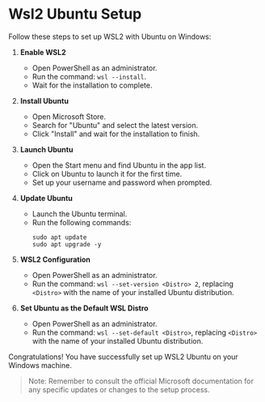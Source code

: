 
#  Wsl2 Ubuntu Setup

Follow these steps to set up WSL2 with Ubuntu on Windows:

1. **Enable WSL2**
   - Open PowerShell as an administrator.
   - Run the command: `wsl --install`.
   - Wait for the installation to complete.

2. **Install Ubuntu**
   - Open Microsoft Store.
   - Search for "Ubuntu" and select the latest version.
   - Click "Install" and wait for the installation to finish.

3. **Launch Ubuntu**
   - Open the Start menu and find Ubuntu in the app list.
   - Click on Ubuntu to launch it for the first time.
   - Set up your username and password when prompted.

4. **Update Ubuntu**
   - Launch the Ubuntu terminal.
   - Run the following commands:
     ```
     sudo apt update
     sudo apt upgrade -y
     ```

5. **WSL2 Configuration**
   - Open PowerShell as an administrator.
   - Run the command: `wsl --set-version <Distro> 2`, replacing `<Distro>` with the name of your installed Ubuntu distribution.

6. **Set Ubuntu as the Default WSL Distro**
   - Open PowerShell as an administrator.
   - Run the command: `wsl --set-default <Distro>`, replacing `<Distro>` with the name of your installed Ubuntu distribution.

Congratulations! You have successfully set up WSL2 Ubuntu on your Windows machine.

> Note: Remember to consult the official Microsoft documentation for any specific updates or changes to the setup process.
